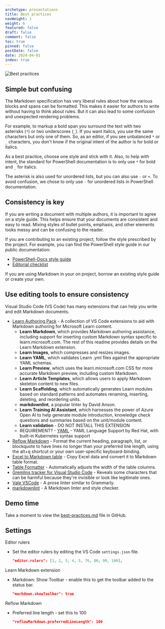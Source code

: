 ```yaml
---
archetype: presentations
title: Best practices
navWeight: 1
weight: 6
featured: false
draft: false
comment: false
toc: true
pinned: false
postDate: false
date: 2024-04-01
index: true
---
```

![Best practices][01]

## Simple but confusing

The Markdown specification has very liberal rules about how the various blocks and spans can be
formatted. This makes it easier for authors to write without having to think about rules. But it can
also lead to some confusion and unexpected rendering problems.

For example, to markup a bold span you surround the text with two asterisks (`*`) or two underscores
(`_`). If you want italics, you use the same characters but only one of them. So, as an editor, if
you see unbalanced `*` or `_` characters, you don't know if the original intent of the author is for
bold or italics.

As a best practice, choose one style and stick with it. Also, to help with intent, the standard for
PowerShell documentation is to only use `*` for bold and `_` for italics.

The asterisk is also used for unordered lists, but you can also use `-` or `+`. To avoid confusion,
we chose to only use `-` for unordered lists in PowerShell documentation.

## Consistency is key

If you are writing a document with multiple authors, it is important to agree on a style guide. This
helps ensure that your documents are consistent and easy to read. Mixing styles of bullet points,
emphasis, and other elements looks messy and can be confusing to the reader.

If you are contributing to an existing project, follow the style prescribed by the project. For
example, you can find the PowerShell style guide in our public documentation:

- [PowerShell-Docs style guide][04]
- [Editorial checklist][03]

If you are using Markdown in your on project, borrow an existing style guide or create your own.

## Use editing tools to ensure consistency

Visual Studio Code (VS Code) has many extensions that can help you write and edit Markdown
documents.

- [Learn Authoring Pack][08] - A collection of VS Code extensions to aid with Markdown authoring for
  Microsoft Learn content.
  - **Learn Markdown**, which provides Markdown authoring assistance, including support for
    inserting custom Markdown syntax specific to learn.microsoft.com. The rest of this readme
    provides details on the Learn Markdown extension.
  - **Learn Images**, which compresses and resizes images.
  - **Learn YAML**, which validates Learn .yml files against the appropriate YAML schemas.
  - **Learn Preview**, which uses the learn.microsoft.com CSS for more accurate Markdown preview,
    including custom Markdown.
  - **Learn Article Templates**, which allows users to apply Markdown skeleton content to new files.
  - **Learn Scaffolding**, which automatically generates Learn modules based on standard patterns and
    automates renaming, inserting, deleting, and reordering units.
  - **markdownlint**, a popular linter by David Anson.
  - **Learn Training AI Assistant**, which harnesses the power of Azure Open AI to help generate module
    introduction, knowledge check questions and summaries based on the unit/module content.
  - **Learn validation** - DO NOT INSTALL THIS EXTENSION
  - REQUIREMENT? - [YAML][12] - YAML Language Support by Red Hat, with built-in Kubernetes syntax support
- [Reflow Markdown][09] - Format the current heading, paragraph, list, or blockquote to have lines
  no longer than your preferred line length, using the alt+q shortcut or your own user-specific
  keyboard-binding.
- [Excel to Markdown table][06] - Copy Excel data and convert it to Markdown table format.
- [Table Formatter][11] - Automatically adjusts the width of the table columns.
- [Gremlins tracker for Visual Studio Code][10] - Reveals some characters that can be harmful
  because they're invisible or look like legitimate ones.
- [Vale VSCode][05] - A prose linter similar to Grammarly.
- [markdownlint][07] - A Markdown linter and style checker.

## Demo time

Take a moment to view the [best-practices.md][02] file in GitHub.

## Settings

Editor rulers

- Set the editor rulers by editing the VS Code `settings.json` file.

  ```json
  "editor.rulers": [1, 2, 3, 4, 5, 76, 80, 90, 100],
  ```

Learn Markdown extension

- Markdown: Show Toolbar - enable this to get the toolbar added to the status bar.

  ```json
  "markdown.showToolbar": true
  ```

Reflow Markdown

- Preferred line length - set this to 100

  ```json
  "reflowMarkdown.preferredLineLength": 100
  ```

<!-- link references -->
[01]: images/markdown/slide6.png
[02]: https://github.com/sdwheeler/seanonit/blob/main/content/downloads/markdown/best-practices.md
[03]: https://learn.microsoft.com/powershell/scripting/community/contributing/editorial-checklist
[04]: https://learn.microsoft.com/powershell/scripting/community/contributing/powershell-style-guide
[05]: https://marketplace.visualstudio.com/items?itemName=ChrisChinchilla.vale-vscode
[06]: https://marketplace.visualstudio.com/items?itemName=csholmq.excel-to-markdown-table
[07]: https://marketplace.visualstudio.com/items?itemName=DavidAnson.vscode-markdownlint
[08]: https://marketplace.visualstudio.com/items?itemName=docsmsft.docs-authoring-pack
[09]: https://marketplace.visualstudio.com/items?itemName=marvhen.reflow-markdown
[10]: https://marketplace.visualstudio.com/items?itemName=nhoizey.gremlins
[11]: https://marketplace.visualstudio.com/items?itemName=shuworks.vscode-table-formatter
[12]: https://marketplace.visualstudio.com/items?itemName=redhat.vscode-yaml
